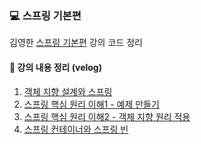 ### 💻 스프링 기본편
김영한 [스프링 기본편](https://www.inflearn.com/course/스프링-핵심-원리-기본편) 강의 코드 정리

#### 📝 강의 내용 정리 (velog)
1. [객체 지향 설계와 스프링](https://velog.io/@leesanghuu/객체-지향-설계와-스프링)
2. [스프링 핵심 원리 이해1 - 예제 만들기](https://velog.io/@leesanghuu/스프링-핵심-원리-이해1-예제-만들기)
3. [스프링 핵심 원리 이해2 - 객체 지향 원리 적용](https://velog.io/@leesanghuu/스프링-핵심-원리-이해2-객체-지향-원리-적용)
4. [스프링 컨테이너와 스프링 빈](https://velog.io/@leesanghuu/스프링-컨테이너와-스프링-빈)
